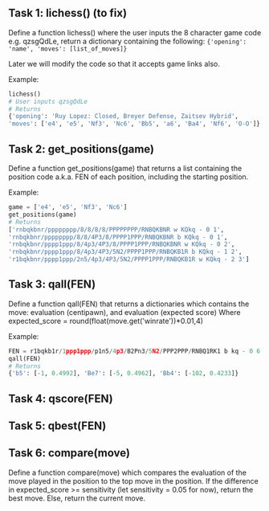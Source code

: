 ## Task 1: lichess() (to fix)
Define a function lichess() where the user inputs the 8 character game code e.g. qzsgQdLe, return a dictionary containing the following: `{'opening': 'name', 'moves': [list_of_moves]}`

Later we will modify the code so that it accepts game links also.

Example:
```python
lichess()
# User inputs qzsgQdLe
# Returns
{'opening': 'Ruy Lopez: Closed, Breyer Defense, Zaitsev Hybrid',
'moves': ['e4', 'e5', 'Nf3', 'Nc6', 'Bb5', 'a6', 'Ba4', 'Nf6', 'O-O']}
```
## Task 2: get_positions(game)
Define a function get_positions(game) that returns a list containing the position code a.k.a. FEN of each position, including the starting position.

Example:
```python
game = ['e4', 'e5', 'Nf3', 'Nc6']
get_positions(game)
# Returns
['rnbqkbnr/pppppppp/8/8/8/8/PPPPPPPP/RNBQKBNR w KQkq - 0 1',
'rnbqkbnr/pppppppp/8/8/4P3/8/PPPP1PPP/RNBQKBNR b KQkq - 0 1',
'rnbqkbnr/pppp1ppp/8/4p3/4P3/8/PPPP1PPP/RNBQKBNR w KQkq - 0 2',
'rnbqkbnr/pppp1ppp/8/4p3/4P3/5N2/PPPP1PPP/RNBQKB1R b KQkq - 1 2',
'r1bqkbnr/pppp1ppp/2n5/4p3/4P3/5N2/PPPP1PPP/RNBQKB1R w KQkq - 2 3']
```
## Task 3: qall(FEN)
Define a function qall(FEN) that returns a dictionaries which contains the move: evaluation (centipawn), and evaluation (expected score)
Where expected_score = round(float(move.get('winrate'))*0.01,4)

Example:
```python
FEN = r1bqkb1r/1ppp1ppp/p1n5/4p3/B2Pn3/5N2/PPP2PPP/RNBQ1RK1 b kq - 0 6
qall(FEN)
# Returns
{'b5': [-1, 0.4992], 'Be7': [-5, 0.4962], 'Bb4': [-102, 0.4233]}
```

## Task 4: qscore(FEN)

## Task 5: qbest(FEN)

## Task 6: compare(move)
Define a function compare(move) which compares the evaluation of the move played in the position to the top move in the position. If the difference in expected_score >= sensitivity (let sensitivity = 0.05 for now), return the best move. Else, return the current move.
